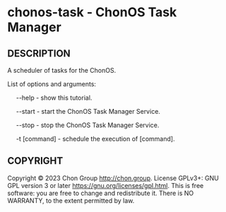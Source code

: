 # chonos-task - ChonOS Task Manager

## DESCRIPTION
A scheduler of tasks for the ChonOS.

List of options and arguments:

&nbsp;&nbsp;&nbsp;&nbsp; \--help      \- show this tutorial.

&nbsp;&nbsp;&nbsp;&nbsp; \--start    \- start the ChonOS Task Manager Service.

&nbsp;&nbsp;&nbsp;&nbsp; \--stop    \- stop the ChonOS Task Manager Service.

&nbsp;&nbsp;&nbsp;&nbsp; -t [command]     \- schedule the execution of [command].

## COPYRIGHT
Copyright © 2023 Chon Group http://chon.group. License GPLv3+: GNU GPL version 3 or later https://gnu.org/licenses/gpl.html. This is free software: you are free to change and redistribute it. There is NO WARRANTY, to the extent permitted by law.
